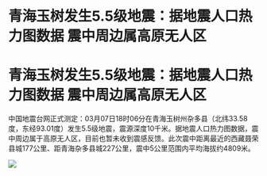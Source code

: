 # 青海玉树发生5.5级地震：据地震人口热力图数据 震中周边属高原无人区

# 青海玉树发生5.5级地震：据地震人口热力图数据 震中周边属高原无人区

中国地震台网正式测定：03月07日18时06分在青海玉树州杂多县（北纬33.58度，东经93.01度）发生5.5级地震，震源深度10千米。据地震人口热力图数据，震中周边属于高原无人区，目前也暂未收到震感反馈。此次震中距离最近的西藏聂荣县城177公里、距青海杂多县城227公里，震中5公里范围内平均海拔约4809米。​​​

![](https://inews.gtimg.com/om_bt/OEciPLw6u1vkkmlkVhouvVuNYJXTFk_J1CN4UUc7fOpYsAA/1000)

